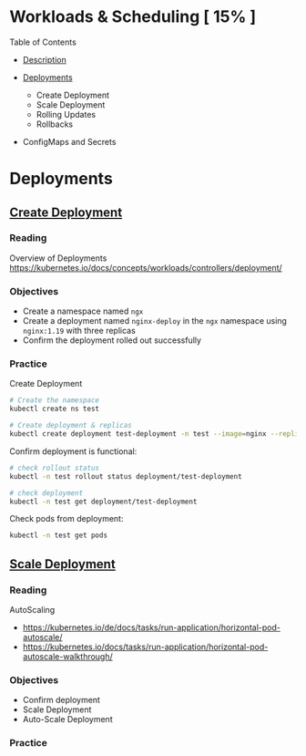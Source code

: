 # Workloads & Scheduling [ 15% ]

Table of Contents

- [Description](#Description)
- [Deployments](#Deployments)
  - Create Deployment
  - Scale Deployment
  - Rolling Updates
  - Rollbacks

- ConfigMaps and Secrets

# Deployments

## <u>Create Deployment</u>

### Reading

Overview of Deployments https://kubernetes.io/docs/concepts/workloads/controllers/deployment/

### Objectives

- Create a namespace named `ngx`
- Create a deployment named `nginx-deploy` in the `ngx` namespace using `nginx:1.19` with three replicas
- Confirm the deployment rolled out successfully

### Practice

Create Deployment


```bash
# Create the namespace
kubectl create ns test

# Create deployment & replicas
kubectl create deployment test-deployment -n test --image=nginx --replicas=3
```

Confirm deployment is functional:

```bash
# check rollout status
kubectl -n test rollout status deployment/test-deployment

# check deployment
kubectl -n test get deployment/test-deployment
```

Check pods from deployment:

```bash
kubectl -n test get pods
```

## <u>Scale Deployment</u>

### Reading

AutoScaling

- https://kubernetes.io/de/docs/tasks/run-application/horizontal-pod-autoscale/
- https://kubernetes.io/docs/tasks/run-application/horizontal-pod-autoscale-walkthrough/

### Objectives

- Confirm deployment
- Scale Deployment
- Auto-Scale Deployment

### Practice

```bash
```

